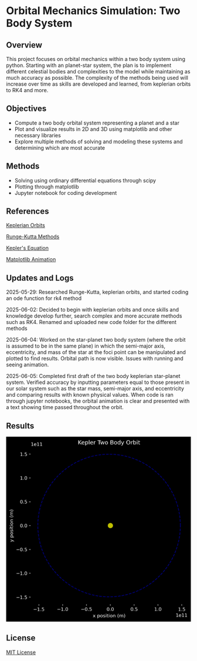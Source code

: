 # Orbital Mechanics Simulation: Two Body System
## Overview
This project focuses on orbital mechanics within a two body system using python. Starting with an planet-star system, the plan is to implement different celestial bodies and complexities to the model while maintaining as much accuracy as possible. The complexity of the methods being used will increase over time as skills are developed and learned, from keplerian orbits to RK4 and more.
## Objectives
- Compute a two body orbital system representing a planet and a star 
- Plot and visualize results in 2D and 3D using matplotlib and other necessary libraries
- Explore multiple methods of solving and modeling these systems and determining which are most accurate
## Methods 
- Solving using ordinary differential equations through scipy
- Plotting through matplotlib
- Jupyter notebook for coding development
## References
[Keplerian Orbits](https://en.wikipedia.org/wiki/Kepler_orbit)

[Runge-Kutta Methods](https://en.wikipedia.org/wiki/Runge%E2%80%93Kutta_methods)

[Kepler's Equation](https://en.wikipedia.org/wiki/Kepler%27s_equation)

[Matplotlib Animation](https://matplotlib.org/stable/api/animation_api.html)
## Updates and Logs
2025-05-29: Researched Runge-Kutta, keplerian orbits, and started coding an ode function for rk4 method

2025-06-02: Decided to begin with keplerian orbits and once skills and knowledge develop further, search complex and more accurate methods such as RK4.
            Renamed and uploaded new code folder for the different methods

2025-06-04: Worked on the star-planet two body system (where the orbit is assumed to be in the same plane) in which the semi-major axis, eccentricity, and mass of the star at the foci point can be manipulated and plotted to find results. Orbital path is now visible. Issues with running and seeing animation.  

2025-06-05: Completed first draft of the two body keplerian star-planet system. Verified accuracy by inputting parameters equal to those present in our solar system such as the star mass, semi-major axis, and eccentricity and comparing results with known physical values. When code is ran through jupyter notebooks, the orbital animation is clear and presented with a text showing time passed throughout the orbit.

## Results 
![2D Keplerian Two Body Orbit](kepler2Dplot.png)
## License
[MIT License](LICENSE)
